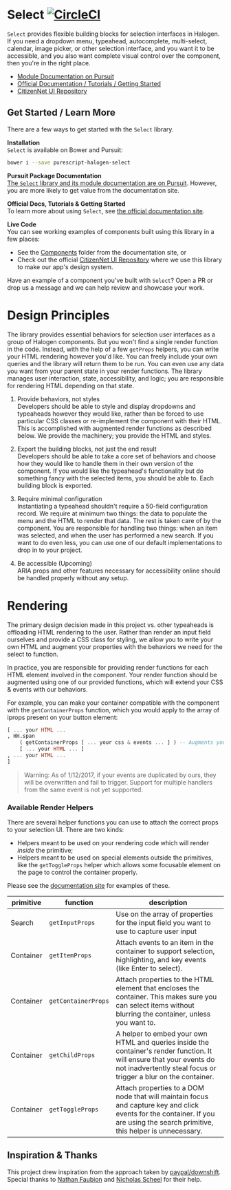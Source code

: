 # Select [![CircleCI](https://circleci.com/gh/citizennet/purescript-halogen-select.svg?style=badge)](https://circleci.com/gh/citizennet/purescript-halogen-select)

`Select` provides flexible building blocks for selection interfaces in Halogen. If you need a dropdown menu, typeahead, autocomplete, multi-select, calendar, image picker, or other selection interface, and you want it to be accessible, and you also want complete visual control over the component, then you're in the right place.

- [Module Documentation on Pursuit](https://pursuit.purescript.org/packages/purescript-halogen-select)
- [Official Documentation / Tutorials / Getting Started](https://citizennet.github.io/purescript-halogen-select)
- [CitizenNet UI Repository](https://citizennet.github.io/purescript-cn-ui)

## Get Started / Learn More

There are a few ways to get started with the `Select` library.

**Installation**  
`Select` is available on Bower and Pursuit:

```sh
bower i --save purescript-halogen-select
```

**Pursuit Package Documentation**  
[The `Select` library and its module documentation are on Pursuit](https://pursuit.purescript.org/packages/purescript-halogen-select). However, you are more likely to get value from the documentation site.

**Official Docs, Tutorials & Getting Started**  
To learn more about using `Select`, see [the official documentation site](https://citizennet.github.io/purescript-halogen-select).

**Live Code**  
You can see working examples of components built using this library in a few places:

- See the [Components](https://github.com/citizennet/purescript-halogen-select/tree/master/docs/src/Components) folder from the documentation site, or
- Check out the official [CitizenNet UI Repository](https://citizennet.github.io/purescript-cn-ui) where we use this library to make our app's design system.

Have an example of a component you've built with `Select`? Open a PR or drop us a message and we can help review and showcase your work.


# Design Principles

The library provides essential behaviors for selection user interfaces as a group of Halogen components. But you won't find a single render function in the code. Instead, with the help of a few `getProps` helpers, you can write your HTML rendering however you'd like. You can freely include your own queries and the library will return them to be run. You can even use any data you want from your parent state in your render functions. The library manages user interaction, state, accessibility, and logic; you are responsible for rendering HTML depending on that state.

1. Provide behaviors, not styles  
Developers should be able to style and display dropdowns and typeaheads however they would like, rather than be forced to use particular CSS classes or re-implement the component with their HTML. This is accomplished with augmented render functions as described below. We provide the machinery; you provide the HTML and styles.

2. Export the building blocks, not just the end result  
Developers should be able to take a core set of behaviors and choose how they would like to handle them in their own version of the component. If you would like the typeahead's functionality but do something fancy with the selected items, you should be able to. Each building block is exported.

3. Require minimal configuration  
Instantiating a typeahead shouldn't require a 50-field configuration record. We require at minimum two things: the data to populate the menu and the HTML to render that data. The rest is taken care of by the component. You are responsible for handling two things: when an item was selected, and when the user has performed a new search. If you want to do even less, you can use one of our default implementations to drop in to your project.

4. Be accessible (Upcoming)  
ARIA props and other features necessary for accessibility online should be handled properly without any setup.


# Rendering

The primary design decision made in this project vs. other typeaheads is offloading HTML rendering to the user. Rather than render an input field ourselves and provide a CSS class for styling, we allow you to write your own HTML and augment your properties with the behaviors we need for the select to function.

In practice, you are responsible for providing render functions for each HTML element involved in the component. Your render function should be augmented using one of our provided functions, which will extend your CSS & events with our behaviors.

For example, you can make your container compatible with the component with the `getContainerProps` function, which you would apply to the array of iprops present on your button element:

```purescript
[ ... your HTML ...
, HH.span
    ( getContainerProps [ ... your css & events ... ] ) -- Augments your props with our behaviors
    [ ... your HTML ... ]
, ... your HTML ...
]
```

> Warning: As of 1/12/2017, if your events are duplicated by ours, they will be overwritten and fail to trigger. Support for multiple handlers from the same event is not yet supported.

### Available Render Helpers

There are several helper functions you can use to attach the correct props to your selection UI. There are two kinds:

- Helpers meant to be used on your rendering code which will render _inside_ the primitive;
- Helpers meant to be used on special elements outside the primitives, like the `getToggleProps` helper which allows some focusable element on the page to control the container properly.

Please see the [documentation site](https://citizennet.github.io/purescript-halogen-select/) for examples of these.

<!-- generated via http://www.tablesgenerator.com/markdown_tables -->
<!-- to update: https://docs.google.com/spreadsheets/d/1JSFWVPiLFQE4xkf8KEMFzSWH3C3pdACBzNQLfhOTasg/edit?usp=sharing -->

| primitive | function                                                                                                                                                 | description                                                                                                                                                                              |
|-----------|----------------------------------------------------------------------------------------------------------------------------------------------------------|------------------------------------------------------------------------------------------------------------------------------------------------------------------------------------------|
| Search    | `getInputProps`                                                                                                                                          | Use on the array of properties for the input field you want to use to capture user input                                                                                                 |
| Container | `getItemProps`           | Attach events to an item in the container to support selection, highlighting, and key events (like Enter to select).                                                                      |
| Container | `getContainerProps` | Attach properties to the HTML element that encloses the container. This makes sure you can select items without blurring the container, unless you want to.                              |
| Container | `getChildProps`                                                                                                                                          | A helper to embed your own HTML and queries inside the container's render function. It will ensure that your events do not inadvertently steal focus or trigger a blur on the container. |
| Container | `getToggleProps`                                                                                                                                         | Attach properties to a DOM node that will maintain focus and capture key and click events for the container. If you are using the search primitive, this helper is unnecessary.          |


## Inspiration & Thanks

This project drew inspiration from the approach taken by [paypal/downshift](https://github.com/paypal/downshift). Special thanks to [Nathan Faubion](https://github.com/natefaubion) and [Nicholas Scheel](https://github.com/MonoidMusician) for their help.

